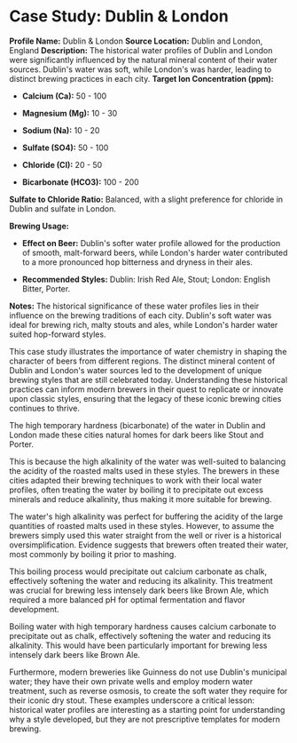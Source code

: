 # Case Study: Dublin & London

**Profile Name:** Dublin & London
**Source Location:** Dublin and London, England
**Description:** The historical water profiles of Dublin and London were significantly influenced by the natural mineral content of their water sources. Dublin's water was soft, while London's was harder, leading to distinct brewing practices in each city.
**Target Ion Concentration (ppm):**

- **Calcium (Ca):** 50 - 100

- **Magnesium (Mg):** 10 - 30

- **Sodium (Na):** 10 - 20

- **Sulfate (SO4):** 50 - 100

- **Chloride (Cl):** 20 - 50

- **Bicarbonate (HCO3):** 100 - 200

**Sulfate to Chloride Ratio:** Balanced, with a slight preference for chloride in Dublin and sulfate in London.

**Brewing Usage:**

- **Effect on Beer:** Dublin's softer water profile allowed for the production of smooth, malt-forward beers, while London's harder water contributed to a more pronounced hop bitterness and dryness in their ales.

- **Recommended Styles:** Dublin: Irish Red Ale, Stout; London: English Bitter, Porter.

**Notes:**
The historical significance of these water profiles lies in their influence on the brewing traditions of each city. Dublin's soft water was ideal for brewing rich, malty stouts and ales, while London's harder water suited hop-forward styles.

This case study illustrates the importance of water chemistry in shaping the character of beers from different regions. The distinct mineral content of Dublin and London's water sources led to the development of unique brewing styles that are still celebrated today. Understanding these historical practices can inform modern brewers in their quest to replicate or innovate upon classic styles, ensuring that the legacy of these iconic brewing cities continues to thrive.

The high temporary hardness (bicarbonate) of the water in Dublin and London made these cities natural homes for dark beers like Stout and Porter.

This is because the high alkalinity of the water was well-suited to balancing the acidity of the roasted malts used in these styles. The brewers in these cities adapted their brewing techniques to work with their local water profiles, often treating the water by boiling it to precipitate out excess minerals and reduce alkalinity, thus making it more suitable for brewing.

The water's high alkalinity was perfect for buffering the acidity of the large quantities of roasted malts used in these styles. However, to assume the brewers simply used this water straight from the well or river is a historical oversimplification. Evidence suggests that brewers often treated their water, most commonly by boiling it prior to mashing.

This boiling process would precipitate out calcium carbonate as chalk, effectively softening the water and reducing its alkalinity. This treatment was crucial for brewing less intensely dark beers like Brown Ale, which required a more balanced pH for optimal fermentation and flavor development.

Boiling water with high temporary hardness causes calcium carbonate to precipitate out as chalk, effectively softening the water and reducing its alkalinity. This would have been particularly important for brewing less intensely dark beers like Brown Ale.

Furthermore, modern breweries like Guinness do not use Dublin's municipal water; they have their own private wells and employ modern water treatment, such as reverse osmosis, to create the soft water they require for their iconic dry stout. These examples underscore a critical lesson: historical water profiles are interesting as a starting point for understanding why a style developed, but they are not prescriptive templates for modern brewing.
